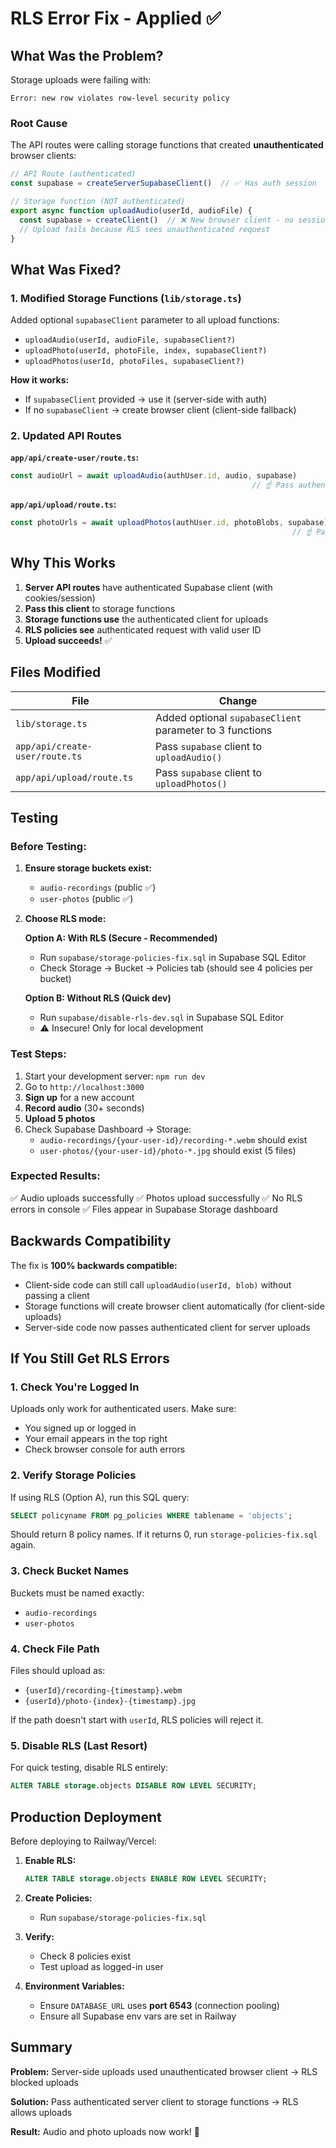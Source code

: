 # RLS Error Fix - Applied ✅

## What Was the Problem?

Storage uploads were failing with:
```
Error: new row violates row-level security policy
```

### Root Cause
The API routes were calling storage functions that created **unauthenticated** browser clients:

```typescript
// API Route (authenticated)
const supabase = createServerSupabaseClient()  // ✅ Has auth session

// Storage function (NOT authenticated)
export async function uploadAudio(userId, audioFile) {
  const supabase = createClient()  // ❌ New browser client - no session!
  // Upload fails because RLS sees unauthenticated request
}
```

## What Was Fixed?

### 1. Modified Storage Functions (`lib/storage.ts`)
Added optional `supabaseClient` parameter to all upload functions:
- `uploadAudio(userId, audioFile, supabaseClient?)`
- `uploadPhoto(userId, photoFile, index, supabaseClient?)`
- `uploadPhotos(userId, photoFiles, supabaseClient?)`

**How it works:**
- If `supabaseClient` provided → use it (server-side with auth)
- If no `supabaseClient` → create browser client (client-side fallback)

### 2. Updated API Routes
**`app/api/create-user/route.ts`:**
```typescript
const audioUrl = await uploadAudio(authUser.id, audio, supabase)
                                                      // ☝️ Pass authenticated client
```

**`app/api/upload/route.ts`:**
```typescript
const photoUrls = await uploadPhotos(authUser.id, photoBlobs, supabase)
                                                               // ☝️ Pass authenticated client
```

## Why This Works

1. **Server API routes** have authenticated Supabase client (with cookies/session)
2. **Pass this client** to storage functions
3. **Storage functions use** the authenticated client for uploads
4. **RLS policies see** authenticated request with valid user ID
5. **Upload succeeds!** ✅

## Files Modified

| File | Change |
|------|--------|
| `lib/storage.ts` | Added optional `supabaseClient` parameter to 3 functions |
| `app/api/create-user/route.ts` | Pass `supabase` client to `uploadAudio()` |
| `app/api/upload/route.ts` | Pass `supabase` client to `uploadPhotos()` |

## Testing

### Before Testing:
1. **Ensure storage buckets exist:**
   - `audio-recordings` (public ✅)
   - `user-photos` (public ✅)

2. **Choose RLS mode:**

   **Option A: With RLS (Secure - Recommended)**
   - Run `supabase/storage-policies-fix.sql` in Supabase SQL Editor
   - Check Storage → Bucket → Policies tab (should see 4 policies per bucket)

   **Option B: Without RLS (Quick dev)**
   - Run `supabase/disable-rls-dev.sql` in Supabase SQL Editor
   - ⚠️ Insecure! Only for local development

### Test Steps:
1. Start your development server: `npm run dev`
2. Go to `http://localhost:3000`
3. **Sign up** for a new account
4. **Record audio** (30+ seconds)
5. **Upload 5 photos**
6. Check Supabase Dashboard → Storage:
   - `audio-recordings/{your-user-id}/recording-*.webm` should exist
   - `user-photos/{your-user-id}/photo-*.jpg` should exist (5 files)

### Expected Results:
✅ Audio uploads successfully
✅ Photos upload successfully
✅ No RLS errors in console
✅ Files appear in Supabase Storage dashboard

## Backwards Compatibility

The fix is **100% backwards compatible:**
- Client-side code can still call `uploadAudio(userId, blob)` without passing a client
- Storage functions will create browser client automatically (for client-side uploads)
- Server-side code now passes authenticated client for server uploads

## If You Still Get RLS Errors

### 1. Check You're Logged In
Uploads only work for authenticated users. Make sure:
- You signed up or logged in
- Your email appears in the top right
- Check browser console for auth errors

### 2. Verify Storage Policies
If using RLS (Option A), run this SQL query:
```sql
SELECT policyname FROM pg_policies WHERE tablename = 'objects';
```
Should return 8 policy names. If it returns 0, run `storage-policies-fix.sql` again.

### 3. Check Bucket Names
Buckets must be named exactly:
- `audio-recordings`
- `user-photos`

### 4. Check File Path
Files should upload as:
- `{userId}/recording-{timestamp}.webm`
- `{userId}/photo-{index}-{timestamp}.jpg`

If the path doesn't start with `userId`, RLS policies will reject it.

### 5. Disable RLS (Last Resort)
For quick testing, disable RLS entirely:
```sql
ALTER TABLE storage.objects DISABLE ROW LEVEL SECURITY;
```

## Production Deployment

Before deploying to Railway/Vercel:

1. **Enable RLS:**
   ```sql
   ALTER TABLE storage.objects ENABLE ROW LEVEL SECURITY;
   ```

2. **Create Policies:**
   - Run `supabase/storage-policies-fix.sql`

3. **Verify:**
   - Check 8 policies exist
   - Test upload as logged-in user

4. **Environment Variables:**
   - Ensure `DATABASE_URL` uses **port 6543** (connection pooling)
   - Ensure all Supabase env vars are set in Railway

## Summary

**Problem:** Server-side uploads used unauthenticated browser client → RLS blocked uploads

**Solution:** Pass authenticated server client to storage functions → RLS allows uploads

**Result:** Audio and photo uploads now work! 🎉
